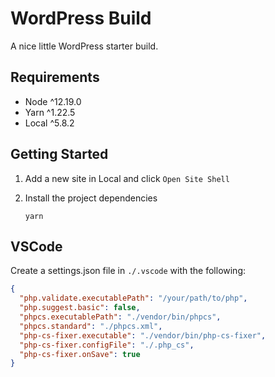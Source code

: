 # WordPress Build

A nice little WordPress starter build.

## Requirements

- Node ^12.19.0
- Yarn ^1.22.5
- Local ^5.8.2

## Getting Started

1.  Add a new site in Local and click `Open Site Shell`

2.  Install the project dependencies

        yarn

## VSCode

Create a settings.json file in `./.vscode` with the following:

```json
{
  "php.validate.executablePath": "/your/path/to/php",
  "php.suggest.basic": false,
  "phpcs.executablePath": "./vendor/bin/phpcs",
  "phpcs.standard": "./phpcs.xml",
  "php-cs-fixer.executable": "./vendor/bin/php-cs-fixer",
  "php-cs-fixer.configFile": "./.php_cs",
  "php-cs-fixer.onSave": true
}
```
